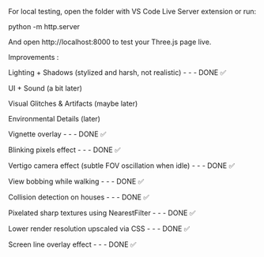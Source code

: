 For local testing, open the folder with VS Code Live Server extension or run:

python -m http.server

And open http://localhost:8000 to test your Three.js page live.





Improvements :

Lighting + Shadows (stylized and harsh, not realistic) - - - DONE ✅

UI + Sound (a bit later)

Visual Glitches & Artifacts (maybe later)

Environmental Details (later)

Vignette overlay - - - DONE ✅

Blinking pixels effect - - - DONE ✅

Vertigo camera effect (subtle FOV oscillation when idle) - - - DONE ✅

View bobbing while walking - - - DONE ✅

Collision detection on houses - - - DONE ✅

Pixelated sharp textures using NearestFilter - - - DONE ✅

Lower render resolution upscaled via CSS - - - DONE ✅

Screen line overlay effect - - - DONE ✅
